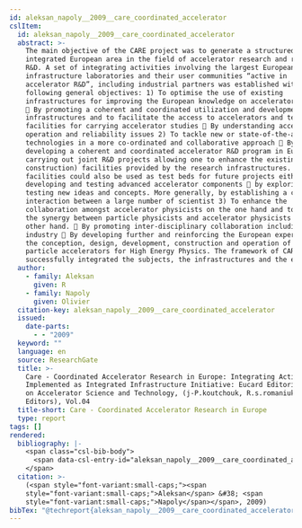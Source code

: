 ```yaml
---
id: aleksan_napoly__2009__care_coordinated_accelerator
cslItem:
  id: aleksan_napoly__2009__care_coordinated_accelerator
  abstract: >-
    The main objective of the CARE project was to generate a structured and
    integrated European area in the field of accelerator research and related
    R&D. A set of integrating activities involving the largest European
    infrastructure laboratories and their user communities “active in
    accelerator R&D”, including industrial partners was established with the
    following general objectives: 1) To optimise the use of existing
    infrastructures for improving the European knowledge on accelerator physics
     By promoting a coherent and coordinated utilization and development of
    infrastructures and to facilitate the access to accelerators and test
    facilities for carrying accelerator studies  By understanding accelerator
    operation and reliability issues 2) To tackle new or state-of-the-art
    technologies in a more co-ordinated and collaborative approach  By
    developing a coherent and coordinated accelerator R&D program in Europe and
    carrying out joint R&D projects allowing one to enhance the existing (or in
    construction) facilities provided by the research infrastructures. These
    facilities could also be used as test beds for future projects either  by
    developing and testing advanced accelerator components  by exploring and
    testing new ideas and concepts. More generally, by establishing a closer
    interaction between a large number of scientist 3) To enhance the
    collaboration amongst accelerator physicists on the one hand and to develop
    the synergy between particle physicists and accelerator physicists on the
    other hand.  By promoting inter-disciplinary collaboration including
    industry  By developing further and reinforcing the European expertise for
    the conception, design, development, construction and operation of new
    particle accelerators for High Energy Physics. The framework of CARE has
    successfully integrated the subjects, the infrastructures and the expertise.
  author:
    - family: Aleksan
      given: R
    - family: Napoly
      given: Olivier
  citation-key: aleksan_napoly__2009__care_coordinated_accelerator
  issued:
    date-parts:
      - - "2009"
  keyword: ""
  language: en
  source: ResearchGate
  title: >-
    Care - Coordinated Accelerator Research in Europe: Integrating Activity
    Implemented as Integrated Infrastructure Initiative: Eucard Editorial Series
    on Accelerator Science and Technology, (j-P.koutchouk, R.s.romaniuk,
    Editors), Vol.04
  title-short: Care - Coordinated Accelerator Research in Europe
  type: report
tags: []
rendered:
  bibliography: |-
    <span class="csl-bib-body">
      <span data-csl-entry-id="aleksan_napoly__2009__care_coordinated_accelerator" class="csl-entry"><span class='author-bib'>Aleksan, &#38; Napoly, O.</span>. <span class='date-bib'>(2009)</span>. <span class='title'><i><b><span style="font-style:normal;">Care - Coordinated Accelerator Research in Europe: Integrating Activity Implemented as Integrated Infrastructure Initiative: Eucard Editorial Series on Accelerator Science and Technology, (j-P.koutchouk, R.s.romaniuk, Editors), Vol.04</span></b></i></span>.</span>
    </span>
  citation: >-
    (<span style="font-variant:small-caps;"><span
    style="font-variant:small-caps;">Aleksan</span> &#38; <span
    style="font-variant:small-caps;">Napoly</span></span>, 2009)
bibTex: "@techreport{aleksan_napoly__2009__care_coordinated_accelerator,\n\tauthor = {Aleksan, R and Napoly, Olivier},\n\tyear = {2009},\n\ttitle = {Care - {Coordinated} {Accelerator} {Research} in {Europe}: Integrating {Activity} {Implemented} as {Integrated} {Infrastructure} {Initiative}: Eucard {Editorial} {Series} on {Accelerator} {Science} and {Technology}, (j-{P}.koutchouk, {R}.s.romaniuk, {Editors}), {Vol}.04},\n}\n\n"
---
```

